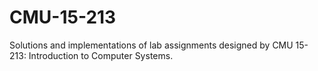 # CMU-15-213
Solutions and implementations of lab assignments designed by CMU 15-213: Introduction to Computer Systems.
